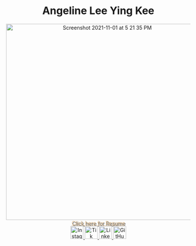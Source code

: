 
<div align="center"><h1> Angeline Lee Ying Kee </h1></div>
<div align="center"><img width="537" alt="Screenshot 2021-11-01 at 5 21 35 PM" src="https://user-images.githubusercontent.com/74900990/139759660-3b453e75-5aec-432b-9db0-df582741e671.png"></div>
<div align="center"><a href="https://drive.google.com/file/d/1jxfDtrwbjB0z-wEgpO2Qu8MKbXJjmrHM/view?usp=sharing" style = "color: burlywood; text-shadow: 2px 2px rgba(0, 0, 0, 0.692)">Click here for Resume</a></div>

<div align="center">
<a href="https://www.instagram.com/angeline.lyk/">
         <img alt="Instagram" src="http://assets.stickpng.com/images/580b57fcd9996e24bc43c521.png"
         width=35" height="35">
      </a>
<a href="https://www.tiktok.com/@lechu.m.go?lang=en">
         <img alt="Tik Tok" src="https://lf16-tiktok-common.ibytedtos.com/obj/tiktok-web-common-sg/mtact/static/images/share_img.png"
         width=35" height="35">
      </a>                              
<a href="https://www.linkedin.com/in/angelineleeyingkee/">
         <img alt="LinkedIn" src="https://www.freeiconspng.com/thumbs/linkedin-logo-png/linkedin-logo-3.png"
         width=35" height="35">
      </a>                           
 <a href="https://github.com/angelinelykk">
         <img alt="GitHub" src="https://image.flaticon.com/icons/png/512/25/25231.png"
         width=35" height="35">
      </a>           
</d>
